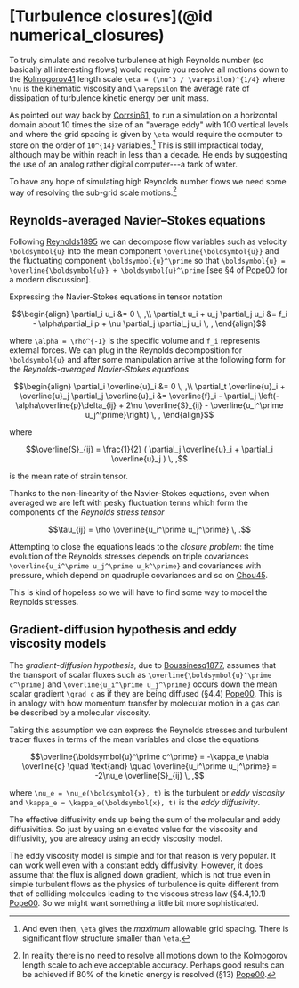# [Turbulence closures](@id numerical_closures)

To truly simulate and resolve turbulence at high Reynolds number (so basically all interesting flows) would require
you resolve all motions down to the [Kolmogorov41](@cite) length scale ``\eta = (\nu^3 / \varepsilon)^{1/4}`` where
``\nu`` is the kinematic viscosity and ``\varepsilon`` the average rate of dissipation of turbulence kinetic energy per
unit mass.

As pointed out way back by [Corrsin61](@cite), to run a simulation on a horizontal domain about 10 times the size of an
"average eddy" with 100 vertical levels and where the grid spacing is given by ``\eta`` would require the computer to
store on the order of ``10^{14}`` variables.[^1] This is still impractical today, although may be within
reach in less than a decade. He ends by suggesting the use of an analog rather digital computer---a tank of water.

[^1]: And even then, ``\eta`` gives the *maximum* allowable grid spacing. There is significant flow structure
    smaller than ``\eta``.

To have any hope of simulating high Reynolds number flows we need some way of resolving the sub-grid scale motions.[^2]

[^2]: In reality there is no need to resolve all motions down to the Kolmogorov length scale to achieve
    acceptable accuracy. Perhaps good results can be achieved if 80\% of the kinetic energy is resolved
    (§13) [Pope00](@cite).


## Reynolds-averaged Navier–Stokes equations

Following [Reynolds1895](@cite) we can decompose flow variables such as velocity ``\boldsymbol{u}`` into the mean component
``\overline{\boldsymbol{u}}`` and the fluctuating component ``\boldsymbol{u}^\prime`` so that ``\boldsymbol{u} = \overline{\boldsymbol{u}} + \boldsymbol{u}^\prime``
[see §4 of [Pope00](@cite) for a modern discussion].

Expressing the Navier-Stokes equations in tensor notation
```math
\begin{align}
    \partial_i u_i &= 0  \, ,\\
    \partial_t u_i + u_j \partial_j u_i &= f_i - \alpha\partial_i p + \nu \partial_j \partial_j u_i \, ,
\end{align}
```
where ``\alpha = \rho^{-1}`` is the specific volume and ``f_i`` represents external forces. We can plug in the Reynolds
decomposition for ``\boldsymbol{u}`` and after some manipulation arrive at the following form for the *Reynolds-averaged
Navier-Stokes equations*
```math
\begin{align}
    \partial_i \overline{u}_i &= 0  \, ,\\
    \partial_t \overline{u}_i + \overline{u}_j \partial_j \overline{u}_i &= \overline{f}_i -
    \partial_j \left(-\alpha\overline{p}\delta_{ij} + 2\nu \overline{S}_{ij} - \overline{u_i^\prime u_j^\prime}\right) \, ,
\end{align}
```
where
```math
\overline{S}_{ij} = \frac{1}{2} ( \partial_j \overline{u}_i + \partial_i \overline{u}_j ) \, ,
```
is the mean rate of strain tensor.

Thanks to the non-linearity of the Navier-Stokes equations, even when averaged we are left with pesky fluctuation
terms which form the components of the *Reynolds stress tensor*
```math
\tau_{ij} = \rho \overline{u_i^\prime u_j^\prime} \, .
```
Attempting to close the equations leads to the *closure problem*: the time evolution of the Reynolds stresses
depends on  triple covariances ``\overline{u_i^\prime u_j^\prime u_k^\prime}`` and covariances with pressure, which depend
on quadruple covariances and so on [Chou45](@cite).

This is kind of hopeless so we will have to find some way to model the Reynolds stresses.

## Gradient-diffusion hypothesis and eddy viscosity models

The *gradient-diffusion hypothesis*, due to [Boussinesq1877](@cite), assumes that the transport of scalar fluxes
such as ``\overline{\boldsymbol{u}^\prime c^\prime}`` and ``\overline{u_i^\prime u_j^\prime}`` occurs down the mean scalar gradient
``\grad c`` as if they are being diffused (§4.4) [Pope00](@cite). This is in analogy with how momentum transfer by
molecular motion in a gas can be described by a molecular viscosity.

Taking this assumption we can express the Reynolds stresses and turbulent tracer fluxes in terms of the mean variables
and close the equations
```math
\overline{\boldsymbol{u}^\prime c^\prime} = -\kappa_e \nabla \overline{c}
\quad \text{and} \quad
\overline{u_i^\prime u_j^\prime} = -2\nu_e \overline{S}_{ij} \, ,
```
where ``\nu_e = \nu_e(\boldsymbol{x}, t)`` is the turbulent or *eddy viscosity* and ``\kappa_e = \kappa_e(\boldsymbol{x}, t)``
is the *eddy diffusivity*.

The effective diffusivity ends up being the sum of the molecular and eddy diffusivities. So just by using an elevated
value for the viscosity and diffusivity, you are already using an eddy viscosity model.

The eddy viscosity model is simple and for that reason is very popular. It can work well even with a constant eddy
diffusivity. However, it does assume that the flux is aligned down gradient, which is not true even in simple turbulent
flows as the physics of turbulence is quite different from that of colliding molecules leading to the viscous stress law
(§4.4,10.1) [Pope00](@cite). So we might want something a little bit more sophisticated.
